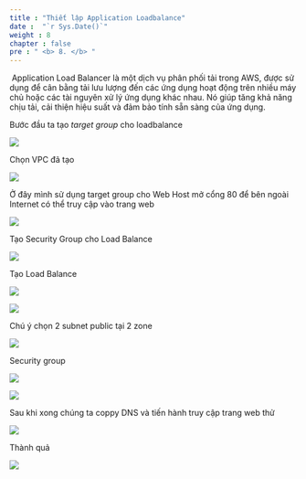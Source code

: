 ```yaml
---
title : "Thiết lập Application Loadbalance"
date :  "`r Sys.Date()`" 
weight : 8
chapter : false
pre : " <b> 8. </b> "
---
```



 Application Load Balancer là một dịch vụ phân phối tải trong AWS, được sử dụng để cân bằng tải lưu lượng đến các ứng dụng hoạt động trên nhiều máy chủ hoặc các tài nguyên xử lý ứng dụng khác nhau. Nó giúp tăng khả năng chịu tải, cải thiện hiệu suất và đảm bảo tính sẵn sàng của ứng dụng.

Bước đầu ta tạo *target group* cho loadbalance

![](../images/8-SetUpApplicationLoadbalance/Pastedimage20240305155559.png)

Chọn VPC đã tạo

![](../images/8-SetUpApplicationLoadbalance/Pastedimage20240305155652.png)

Ở đây mình sử dụng target group cho Web Host mở cổng 80 để bên ngoài Internet có thể truy cập vào trang web

![](../images/8-SetUpApplicationLoadbalance/Pastedimage20240305155803.png)

Tạo Security Group cho Load Balance

![](../images/8-SetUpApplicationLoadbalance/Pastedimage20240305160134.png)

Tạo Load Balance

![](../images/8-SetUpApplicationLoadbalance/Pastedimage20240305160251.png)

![](../images/8-SetUpApplicationLoadbalance/Pastedimage20240305160325.png)

Chú ý chọn 2 subnet public tại 2 zone

![](../images/8-SetUpApplicationLoadbalance/Pastedimage20240305160445.png)

Security group

![](../images/8-SetUpApplicationLoadbalance/Pastedimage20240305160626.png)

![](../images/8-SetUpApplicationLoadbalance/Pastedimage20240305161025.png)

Sau khi xong chúng ta coppy DNS và tiến hành truy cập trang web thử

![](../images/8-SetUpApplicationLoadbalance/Pastedimage20240305161202.png)

Thành quả

![](../images/8-SetUpApplicationLoadbalance/Pastedimage20240305161247.png)
